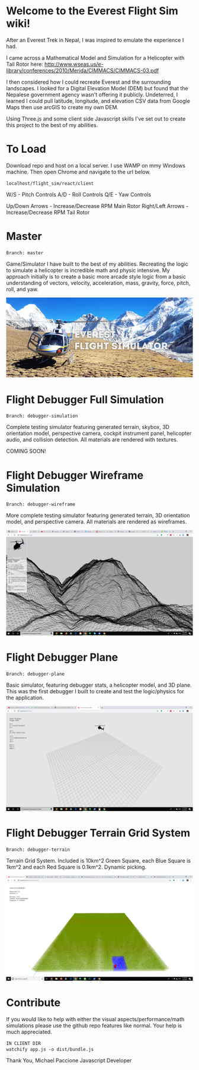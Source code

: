 # Welcome to the Everest Flight Sim wiki!

After an Everest Trek in Nepal, I was inspired to emulate the experience I had. 

I came across a Mathematical Model and Simulation for a Helicopter with Tail Rotor here: http://www.wseas.us/e-library/conferences/2010/Merida/CIMMACS/CIMMACS-03.pdf

I then considered how I could recreate Everest and the surrounding landscapes. I looked for a Digital Elevation Model (DEM) but found that the Nepalese government agency wasn't offering it publicly. Undeterred, I learned I could pull latitude, longitude, and elevation CSV data from Google Maps then use arcGIS to create my own DEM.

Using Three.js and some client side Javascript skills I've set out to create this project to the best of my abilities.

# To Load 

Download repo and host on a local server. I use WAMP on mmy Windows machine. Then open Chrome and navigate to the url below.

```
localhost/flight_sim/react/client
```

W/S - Pitch Controls
A/D - Roll Controls
Q/E - Yaw Controls

Up/Down Arrows    - Increase/Decrease RPM Main Rotor
Right/Left Arrows - Increase/Decrease RPM Tail Rotor

# Master

```
Branch: master
```

Game/Simulator I have built to the best of my abilities. Recreating the logic to simulate a helicopter is incredible math and physic intensive. My approach initially is to create a basic more arcade style logic from a basic understanding of vectors, velocity, acceleration, mass, gravity, force, pitch, roll, and yaw. 

![Everest Flight Simulator](https://github.com/mpaccione/everest_flight_sim/blob/master/client/master-preview.jpg?raw=true)

# Flight Debugger Full Simulation

```
Branch: debugger-simulation
```

Complete testing simulator featuring generated terrain, skybox, 3D orientation model, perspective camera, cockpit instrument panel, helicopter audio, and collision detection. All materials are rendered with textures.

COMING SOON!

# Flight Debugger Wireframe Simulation

```
Branch: debugger-wireframe
```

More complete testing simulator featuring generated terrain, 3D orientation model, and perspective camera. All materials are rendered as wireframes.
 
![Flight Debugger Simulation Preview Image](https://github.com/mpaccione/everest_flight_sim/blob/debugger-wireframe/flight-debugger-simulation-preview.png?raw=true)

# Flight Debugger Plane

```
Branch: debugger-plane
```

Basic simulator, featuring debugger stats, a helicopter model, and 3D plane. This was the first debugger I built to create and test the logic/physics for the application.

![Flight Debugger Wireframe Preview Image](https://github.com/mpaccione/everest_flight_sim/blob/debugger-plane/flight-debugger-wireframe-preview.png?raw=true)

# Flight Debugger Terrain Grid System

```
Branch: debugger-terrain
```

Terrain Grid System. Included is 10km^2 Green Square, each Blue Square is 1km^2 and each Red Square is 0.1km^2. Dynamic picking.

![Flight Debugger Terrain Preview Image](https://github.com/mpaccione/everest_flight_sim/blob/debugger-terrain/flight-debugger-terrain-preview.jpg?raw=true)


# Contribute

If you would like to help with either the visual aspects/performance/math simulations please use the github repo features like normal. Your help is much appreciated.

```
IN CLIENT DIR
watchify app.js -o dist/bundle.js
```

Thank You,
Michael Paccione
Javascript Developer
